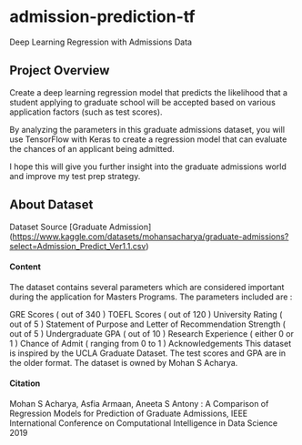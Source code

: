 # admission-prediction-tf
Deep Learning Regression with Admissions Data

## Project Overview
Create a deep learning regression model that predicts the likelihood that a student applying to graduate school will be accepted based on various application factors (such as test scores).

By analyzing the parameters in this graduate admissions dataset, you will use TensorFlow with Keras to create a regression model that can evaluate the chances of an applicant being admitted. 

I hope this will give you further insight into the graduate admissions world and improve my test prep strategy.
## About Dataset
Dataset Source [Graduate Admission] (https://www.kaggle.com/datasets/mohansacharya/graduate-admissions?select=Admission_Predict_Ver1.1.csv)

#### Content
The dataset contains several parameters which are considered important during the application for Masters Programs.
The parameters included are :

GRE Scores ( out of 340 )
TOEFL Scores ( out of 120 )
University Rating ( out of 5 )
Statement of Purpose and Letter of Recommendation Strength ( out of 5 )
Undergraduate GPA ( out of 10 )
Research Experience ( either 0 or 1 )
Chance of Admit ( ranging from 0 to 1 )
Acknowledgements
This dataset is inspired by the UCLA Graduate Dataset. The test scores and GPA are in the older format.
The dataset is owned by Mohan S Acharya.

#### Citation
Mohan S Acharya, Asfia Armaan, Aneeta S Antony : A Comparison of Regression Models for Prediction of Graduate Admissions, IEEE International Conference on Computational Intelligence in Data Science 2019
